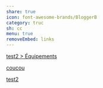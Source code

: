 ```yaml
---
share: true
icon: font-awesome-brands/BloggerB
category: truc
sh: cc
menu: true
removeEmbed: links
---
```



[test2 > Équipements](test2.md#Équipements)

[coucou](test2.md#Équipements)

[test2](test2.md#^9161d1) 

